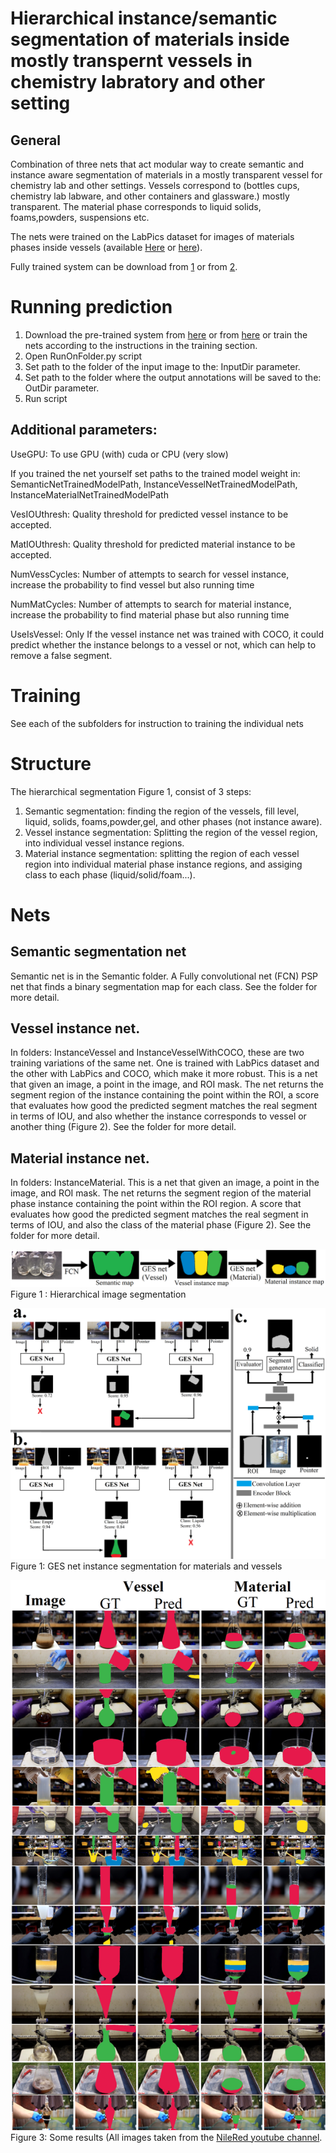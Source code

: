 ﻿# Hierarchical instance/semantic segmentation of materials inside mostly transpernt vessels  in chemistry labratory and other setting


## General
Combination of three nets that act modular way to create semantic and instance aware segmentation of materials in a mostly transparent vessel for chemistry lab and other settings. Vessels correspond to (bottles cups, chemistry lab labware, and other containers and glassware.) mostly transparent. The material phase corresponds to liquid solids, foams,powders, suspensions etc.

The nets were trained on the LabPics dataset for images of materials phases inside vessels (available [Here](https://drive.google.com/file/d/1TZao7JDzxcJr_hMqYHLRcV2N0UHoH2c1/view?usp=sharing) or [here](https://drive.google.com/file/d/1gfaM_6eZjtg7dkFShGl1gIfsXzj1KjIX/view?usp=sharing)).

Fully trained system can be download from [1](https://drive.google.com/file/d/1A4o48r912S-yAgZHa1dcg4qXCp8ffqSc/view?usp=sharing) or from [2](https://drive.google.com/file/d/1ZnEp_TwB0iUOVuSQ-YEXqfHzF5I08ryH/view?usp=sharing).


# Running prediction


1. Download the pre-trained system from [here](https://drive.google.com/file/d/1A4o48r912S-yAgZHa1dcg4qXCp8ffqSc/view?usp=sharing) or from [here](https://drive.google.com/file/d/1ZnEp_TwB0iUOVuSQ-YEXqfHzF5I08ryH/view?usp=sharing) or train the nets according to the instructions in the training section.
2. Open RunOnFolder.py script
3. Set path to the folder of the input image to the: InputDir parameter.
4. Set path to the folder where the output annotations will be saved to the: OutDir parameter.
5. Run script


## Additional parameters:
UseGPU: To use GPU (with) cuda or CPU (very slow)

If you trained the net yourself set paths to the trained model weight in:
SemanticNetTrainedModelPath,  InstanceVesselNetTrainedModelPath,  InstanceMaterialNetTrainedModelPath 

VesIOUthresh: Quality threshold for predicted vessel instance to be accepted.

MatIOUthresh: Quality threshold for predicted material instance to be accepted.

NumVessCycles: Number of attempts to search for vessel instance, increase the probability to find vessel but also running time

NumMatCycles: Number of attempts to search for material instance, increase the probability to find material phase but also running time

UseIsVessel: Only If the vessel instance net was trained with COCO, it could predict whether the instance belongs to a vessel or not, which can help to remove a false segment.






# Training
See each of the subfolders for instruction to training the individual nets


# Structure 


The hierarchical segmentation Figure 1, consist of 3 steps:
1. Semantic segmentation: finding the region of the vessels, fill level, liquid, solids, foams,powder,gel, and other phases (not instance aware).
2. Vessel instance segmentation: Splitting the region of the vessel region, into individual vessel instance regions.
3. Material instance segmentation: splitting the region of each vessel region into individual material phase instance regions, and assiging class to each phase (liquid/solid/foam...).
# Nets 
## Semantic segmentation net
Semantic net is in the Semantic folder. 
A Fully convolutional net (FCN) PSP net that finds a binary segmentation map for each class. See the folder for more detail.


## Vessel instance net.
In folders: InstanceVessel and InstanceVesselWithCOCO, these are two training variations of the same net. One is trained with LabPics dataset and the other with LabPics and COCO, which make it more robust. This is a net that given an image, a point in the image, and ROI mask. The net returns the segment region of the instance containing the point within the ROI, a score that evaluates how good the predicted segment matches the real segment in terms of IOU, and also whether the instance corresponds to vessel or another thing (Figure 2). See the folder for more detail.




## Material instance net.
In folders: InstanceMaterial. This is a net that given an image, a point in the image, and ROI mask. The net returns the segment region of the material phase instance containing the point within the ROI region. A score that evaluates how good the predicted segment matches the real segment in terms of IOU, and also the class of the material phase (Figure 2). See the folder for more detail.








![](/Figure1.png)
Figure 1 : Hierarchical image segmentation


![](/Figure2.png)
Figure 1: GES net instance segmentation for materials and vessels


![](/Figure3.png)
Figure 3: Some results (All images taken from the [NileRed youtube channel](https://www.youtube.com/user/TheRedNile).
